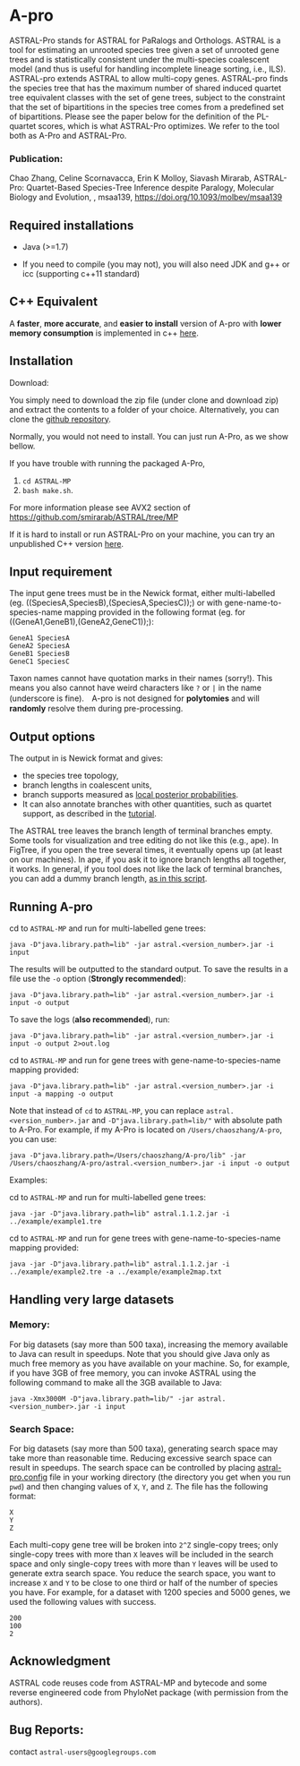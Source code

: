 # A-pro
ASTRAL-Pro stands for ASTRAL for PaRalogs and Orthologs. ASTRAL is a tool for estimating an unrooted species tree given a set of unrooted gene trees and is statistically consistent under the multi-species coalescent model (and thus is useful for handling incomplete lineage sorting, i.e., ILS). ASTRAL-pro extends ASTRAL to allow multi-copy genes. ASTRAL-pro finds the species tree that has the maximum number of shared induced quartet tree equivalent classes with the set of gene trees, subject to the constraint that the set of bipartitions in the species tree comes from a predefined set of bipartitions. Please see the paper below for the definition of the PL-quartet scores, which is what ASTRAL-Pro optimizes. We refer to the tool both as A-Pro and ASTRAL-Pro. 

### Publication:

Chao Zhang, Celine Scornavacca, Erin K Molloy, Siavash Mirarab, ASTRAL-Pro: Quartet-Based Species-Tree Inference despite Paralogy, Molecular Biology and Evolution, , msaa139, https://doi.org/10.1093/molbev/msaa139

## Required installations
- Java (>=1.7)

- If you need to compile (you may not), you will also need JDK and g++ or icc (supporting c++11 standard)

## C++ Equivalent
A **faster**, **more accurate**, and **easier to install** version of A-pro with **lower memory consumption** is implemented in c++ [here](https://github.com/chaoszhang/ASTER/tree/9845fb7d597c69854958325736b31952739c94a5).

## Installation 

Download:

You simply need to download the zip file (under clone and download zip) and extract the contents to a folder of your choice. Alternatively, you can clone the [github repository](https://github.com/chaoszhang/A-pro).
    
Normally, you would not need to install. You can just run A-Pro, as we show bellow.

If you have trouble with running the packaged A-Pro, 

1. `cd ASTRAL-MP`
2. `bash make.sh`. 

For more information please see AVX2 section of https://github.com/smirarab/ASTRAL/tree/MP

If it is hard to install or run ASTRAL-Pro on your machine, you can try an unpublished C++ version [here](https://github.com/chaoszhang/FEAST).

## Input requirement

The input gene trees must be in the Newick format, either multi-labelled (eg. ((SpeciesA,SpeciesB),(SpeciesA,SpeciesC));) or with gene-name-to-species-name mapping provided in the following format (eg. for ((GeneA1,GeneB1),(GeneA2,GeneC1));):
```
GeneA1 SpeciesA
GeneA2 SpeciesA
GeneB1 SpeciesB
GeneC1 SpeciesC
```
Taxon names cannot have quotation marks in their names (sorry!). This means you also cannot have weird characters like `?` or `|` in the name (underscore is fine).　A-pro is not designed for **polytomies** and will **randomly** resolve them during pre-processing.

## Output options
The output in is Newick format and gives: 

* the species tree topology, 
* branch lengths in coalescent units,
* branch supports measured as [local posterior probabilities](http://mbe.oxfordjournals.org/content/early/2016/05/12/molbev.msw079.short?rss=1). 
* It can also annotate branches with other quantities, such as quartet support, as described in the [tutorial](ASTRAL-MP/astral-tutorial-template.md).

The ASTRAL tree leaves the branch length of terminal branches empty. Some tools for visualization and tree editing do not like this (e.g., ape). In FigTree, if you open the tree several times, it eventually opens up (at least on our machines). In ape, if you ask it to ignore branch lengths all together, it works. In general, if you tool does not like the lack of terminal branches, you can add a dummy branch length, [as in this script](https://github.com/smirarab/global/blob/master/src/mirphyl/utils/add-bl.py). 

## Running A-pro
cd to `ASTRAL-MP` and run for multi-labelled gene trees:
```
java -D"java.library.path=lib" -jar astral.<version_number>.jar -i input
```
The results will be outputted to the standard output. To save the results in a file use the `-o` option (**Strongly recommended**):
```
java -D"java.library.path=lib" -jar astral.<version_number>.jar -i input -o output
```
To save the logs (**also recommended**), run:
```
java -D"java.library.path=lib" -jar astral.<version_number>.jar -i input -o output 2>out.log
```
cd to `ASTRAL-MP` and run for gene trees with gene-name-to-species-name mapping provided:
```
java -D"java.library.path=lib" -jar astral.<version_number>.jar -i input -a mapping -o output
```
Note that instead of `cd` to `ASTRAL-MP`, you can replace `astral.<version_number>.jar` and `-D"java.library.path=lib/"` with absolute path to A-Pro. For example, if my A-Pro is located on `/Users/chaoszhang/A-pro`, you can use:
```
java -D"java.library.path=/Users/chaoszhang/A-pro/lib" -jar /Users/chaoszhang/A-pro/astral.<version_number>.jar -i input -o output
```

Examples:

cd to `ASTRAL-MP` and run for multi-labelled gene trees:
```
java -jar -D"java.library.path=lib" astral.1.1.2.jar -i ../example/example1.tre
```
cd to `ASTRAL-MP` and run for gene trees with gene-name-to-species-name mapping provided:
```
java -jar -D"java.library.path=lib" astral.1.1.2.jar -i ../example/example2.tre -a ../example/example2map.txt
```

## Handling very large datasets

### Memory:
For big datasets (say more than 500 taxa), increasing the memory available to Java can result in speedups. Note that you should give Java only as much free memory as you have available on your machine. So, for example, if you have 3GB of free memory, you can invoke ASTRAL using the following command to make all the 3GB available to Java:

```
java -Xmx3000M -D"java.library.path=lib/" -jar astral.<version_number>.jar -i input
```

### Search Space:
For big datasets (say more than 500 taxa), generating search space may take more than reasonable time. Reducing excessive search space can result in speedups. The search space can be controlled by placing [astral-pro.config](ASTRAL-MP/astral-pro.config) file in your working directory (the directory you get when you run `pwd`) and then changing values of `X`, `Y`, and `Z`. The file has the following format: 
```
X 
Y 
Z
```
Each multi-copy gene tree will be broken into `2^Z` single-copy trees; only single-copy trees with more than `X` leaves will be included in the search space and only single-copy trees with more than `Y` leaves will be used to generate extra search space. You reduce the search space, you want to increase `X` and `Y` to be close to one third or half of the number of species you have. For example, for a dataset with 1200 species and 5000 genes, we used the following values with success. 
```
200
100
2
```


Acknowledgment
-----------
ASTRAL code reuses code from ASTRAL-MP and bytecode and some reverse engineered code from PhyloNet package (with permission from the authors).


Bug Reports:
-----------
contact ``astral-users@googlegroups.com``

